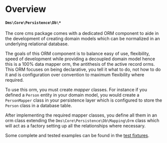 Overview
========

#### `Dms\Core\Persistence\Db\*`

The core cms package comes with a dedicated ORM component to aide in the development of creating
domain models which can be normalized in an underlying relational database.

The goals of this ORM component is to balance easy of use, flexibility, speed of development while
providing a decoupled domain model hence this is a 100% data mapper orm, the antithesis of the
active record orms. This ORM focuses on being declarative, you tell it what to do, not how to do it
and is configuration over convention to maximum flexibility where required.

To use this orm, you must create *mapper* classes. For instance if you defined a `Person` entity
in your domain model, you would create a `PersonMapper` class in your persistence layer which is
configured to store the `Person` class in a database table.

After implementing the required mapper classes, you define all them in an orm class extending
the `Dms\Core\Persistence\Db\Mapping\Orm` class which will act as a factory setting
up all the relationships where necessary.

Some complete and tested examples can be found in the [test fixtures][orm-fixtures].

[orm-fixtures]: https://github.com/dms-org/core/tree/master/tests/Tests/Persistence/Db/Integration/Domains/Fixtures
